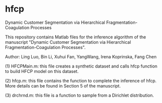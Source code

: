 # hfcp
Dynamic Customer Segmentation via Hierarchical Fragmentation-Coagulation Processes

This repository contains Matlab files for the inference algorithm of the manuscript "Dynamic Customer Segmentation via Hierarchical Fragmentation-Coagulation Processes".

Author: Ling Luo, Bin Li, Xuhui Fan, YangWang, Irena Koprinska, Fang Chen

(1) HFCPMain.m: this file creates a synthetic dataset and calls hfcp function to build HFCP model on this dataset.

(2) hfcp.m: this file contains the function to complete the inference of hfcp. More details can be found in Section 5 of the manuscript.

(3) drchrnd.m: this file is a function to sample from a Dirichlet distribution.
